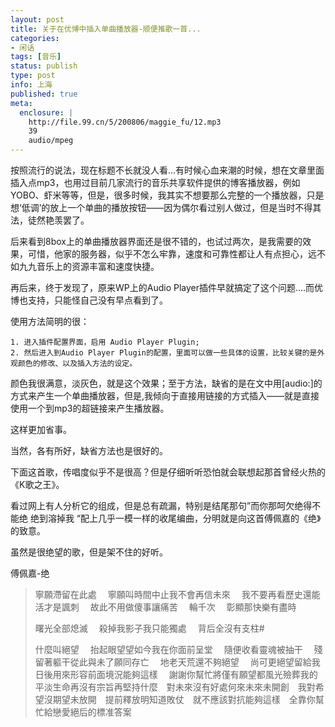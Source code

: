 ```yaml
---
layout: post
title: 关于在优博中插入单曲播放器-顺便推歌一首...
categories:
- 闲话
tags: [音乐]
status: publish
type: post
info: 上海
published: true
meta:
  enclosure: |
    http://file.99.cn/5/200806/maggie_fu/12.mp3
    39
    audio/mpeg
---
```


按照流行的说法，现在标题不长就没人看...有时候心血来潮的时候，想在文章里面插入点mp3，也用过目前几家流行的音乐共享软件提供的博客播放器，例如YOBO、虾米等等，但是，很多时候，我其实不想要那么完整的一个播放器，只是想‘低调’的放上一个单曲的播放按钮——因为偶尔看过别人做过，但是当时不得其法，徒然艳羡罢了。 

后来看到8box上的单曲播放器界面还是很不错的，也试过两次，是我需要的效果，可惜，他家的服务器，似乎不怎么牢靠，速度和可靠性都让人有点担心，远不如九九音乐上的资源丰富和速度快捷。 

再后来，终于发现了，原来WP上的Audio Player插件早就搞定了这个问题....而优博也支持，只能怪自己没有早点看到了。 

使用方法简明的很：

	1. 进入插件配置界面，启用 Audio Player Plugin;
	2. 然后进入到Audio Player Plugin的配置，里面可以做一些具体的设置，比较关键的是外观颜色的修改、以及插入方法的设定。 

颜色我很满意，淡灰色，就是这个效果；至于方法，缺省的是在文中用\[audio:\]的方式来产生一个单曲播放器，但是,我倾向于直接用链接的方式插入——就是直接使用一个到mp3的超链接来产生播放器。 

这样更加省事。 

当然，各有所好，缺省方法也是很好的。 

下面这首歌，传唱度似乎不是很高？但是仔细听听恐怕就会联想起那首曾经火热的《K歌之王》。 

看过网上有人分析它的组成，但是总有疏漏，特别是结尾那句”而你那呵欠绝得不能绝 绝到溶掉我 “配上几乎一模一样的收尾编曲，分明就是向这首傅佩嘉的《绝》的致意。 

虽然是很绝望的歌，但是架不住的好听。 

傅佩嘉-绝

> 寧願滯留在此處　
> 寧願叫時間中止我不會再信未來　
> 我不要再看歷史還能活才是諷刺　
> 故此不用做傻事讓痛苦　
> 輪千次　
> 彰顯那快樂有盡時
>
> 曙光全部熄滅　
> 殺掉我影子我只能獨處　
> 背后全沒有支柱#
>
> 什麼叫絕望　
> 抬起眼望望如今我在你面前呈堂　
> 隨便收看靈魂被抽干　
> 殘留著軀干從此與未了願同存亡　
> 地老天荒還不夠絕望　
> 尚可更絕望留給我日後用來形容前面境況能夠這樣　
> 謝謝你幫忙將僅有願望都風光殮葬我的平淡生命再沒有宗旨再堅持什麼　對未來沒有好處何來未來未開創　我對希望沒期望未放開　提前釋放明知道敗仗　就不應該對抗能夠這樣　全靠你幫忙給戀愛絕后的標准答案

